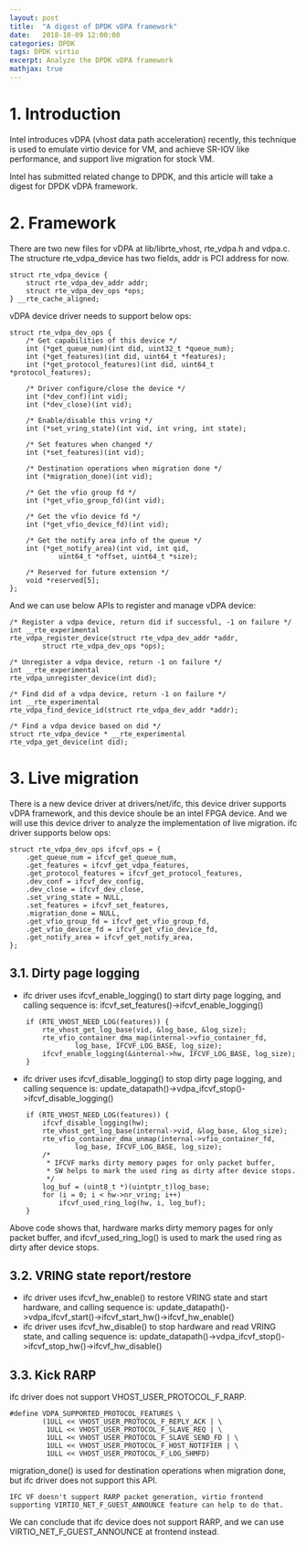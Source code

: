 ```yaml
---
layout: post
title:  "A digest of DPDK vDPA framework"
date:   2018-10-09 12:00:00
categories: DPDK
tags: DPDK virtio
excerpt: Analyze the DPDK vDPA framework
mathjax: true
---
```

# 1. Introduction
Intel introduces vDPA (vhost data path acceleration) recently, this technique is used to emulate virtio device for VM, and achieve SR-IOV like performance, and support live migration for stock VM.

Intel has submitted related change to DPDK, and this article will take a digest for DPDK vDPA framework.

# 2. Framework
There are two new files for vDPA at lib/librte_vhost, rte_vdpa.h and vdpa.c.
The structure rte_vdpa_device has two fields, addr is PCI address for now.
```
struct rte_vdpa_device {
	struct rte_vdpa_dev_addr addr;
	struct rte_vdpa_dev_ops *ops;
} __rte_cache_aligned;
```
vDPA device driver needs to support below ops:
```
struct rte_vdpa_dev_ops {
	/* Get capabilities of this device */
	int (*get_queue_num)(int did, uint32_t *queue_num);
	int (*get_features)(int did, uint64_t *features);
	int (*get_protocol_features)(int did, uint64_t *protocol_features);

	/* Driver configure/close the device */
	int (*dev_conf)(int vid);
	int (*dev_close)(int vid);

	/* Enable/disable this vring */
	int (*set_vring_state)(int vid, int vring, int state);

	/* Set features when changed */
	int (*set_features)(int vid);

	/* Destination operations when migration done */
	int (*migration_done)(int vid);

	/* Get the vfio group fd */
	int (*get_vfio_group_fd)(int vid);

	/* Get the vfio device fd */
	int (*get_vfio_device_fd)(int vid);

	/* Get the notify area info of the queue */
	int (*get_notify_area)(int vid, int qid,
			uint64_t *offset, uint64_t *size);

	/* Reserved for future extension */
	void *reserved[5];
};
```
And we can use below APIs to register and manage vDPA device:
```
/* Register a vdpa device, return did if successful, -1 on failure */
int __rte_experimental
rte_vdpa_register_device(struct rte_vdpa_dev_addr *addr,
		struct rte_vdpa_dev_ops *ops);

/* Unregister a vdpa device, return -1 on failure */
int __rte_experimental
rte_vdpa_unregister_device(int did);

/* Find did of a vdpa device, return -1 on failure */
int __rte_experimental
rte_vdpa_find_device_id(struct rte_vdpa_dev_addr *addr);

/* Find a vdpa device based on did */
struct rte_vdpa_device * __rte_experimental
rte_vdpa_get_device(int did);
```
# 3. Live migration
There is a new device driver at drivers/net/ifc, this device driver supports vDPA framework, and this device shoule be an intel FPGA device.
And we will use this device driver to analyze the implementation of live migration.
ifc driver supports below ops:
```
struct rte_vdpa_dev_ops ifcvf_ops = {
	.get_queue_num = ifcvf_get_queue_num,
	.get_features = ifcvf_get_vdpa_features,
	.get_protocol_features = ifcvf_get_protocol_features,
	.dev_conf = ifcvf_dev_config,
	.dev_close = ifcvf_dev_close,
	.set_vring_state = NULL,
	.set_features = ifcvf_set_features,
	.migration_done = NULL,
	.get_vfio_group_fd = ifcvf_get_vfio_group_fd,
	.get_vfio_device_fd = ifcvf_get_vfio_device_fd,
	.get_notify_area = ifcvf_get_notify_area,
};
```
## 3.1. Dirty page logging
* ifc driver uses ifcvf_enable_logging() to start dirty page logging, and calling sequence is: ifcvf_set_features()->ifcvf_enable_logging()
```
	if (RTE_VHOST_NEED_LOG(features)) {
		rte_vhost_get_log_base(vid, &log_base, &log_size);
		rte_vfio_container_dma_map(internal->vfio_container_fd,
				log_base, IFCVF_LOG_BASE, log_size);
		ifcvf_enable_logging(&internal->hw, IFCVF_LOG_BASE, log_size);
	}
```
* ifc driver uses ifcvf_disable_logging() to stop dirty page logging, and calling sequence is: update_datapath()->vdpa_ifcvf_stop()->ifcvf_disable_logging()
```
	if (RTE_VHOST_NEED_LOG(features)) {
		ifcvf_disable_logging(hw);
		rte_vhost_get_log_base(internal->vid, &log_base, &log_size);
		rte_vfio_container_dma_unmap(internal->vfio_container_fd,
				log_base, IFCVF_LOG_BASE, log_size);
		/*
		 * IFCVF marks dirty memory pages for only packet buffer,
		 * SW helps to mark the used ring as dirty after device stops.
		 */
		log_buf = (uint8_t *)(uintptr_t)log_base;
		for (i = 0; i < hw->nr_vring; i++)
			ifcvf_used_ring_log(hw, i, log_buf);
	}
```
Above code shows that, hardware marks dirty memory pages for only packet buffer, and ifcvf_used_ring_log() is used to mark the used ring as dirty after device stops.
## 3.2. VRING state report/restore
* ifc driver uses ifcvf_hw_enable() to restore VRING state and start hardware, and calling sequence is: update_datapath()->vdpa_ifcvf_start()->ifcvf_start_hw()->ifcvf_hw_enable()
* ifc driver uses ifcvf_hw_disable() to stop hardware and read VRING state, and calling sequence is: update_datapath()->vdpa_ifcvf_stop()->ifcvf_stop_hw()->ifcvf_hw_disable()
## 3.3. Kick RARP
ifc driver does not support VHOST_USER_PROTOCOL_F_RARP.
```
#define VDPA_SUPPORTED_PROTOCOL_FEATURES \
		(1ULL << VHOST_USER_PROTOCOL_F_REPLY_ACK | \
		 1ULL << VHOST_USER_PROTOCOL_F_SLAVE_REQ | \
		 1ULL << VHOST_USER_PROTOCOL_F_SLAVE_SEND_FD | \
		 1ULL << VHOST_USER_PROTOCOL_F_HOST_NOTIFIER | \
		 1ULL << VHOST_USER_PROTOCOL_F_LOG_SHMFD)
```
migration_done() is used for destination operations when migration done, but ifc driver does not support this API.
```
IFC VF doesn't support RARP packet generation, virtio frontend supporting VIRTIO_NET_F_GUEST_ANNOUNCE feature can help to do that.
```
We can conclude that ifc device does not support RARP, and we can use VIRTIO_NET_F_GUEST_ANNOUNCE at frontend instead.
